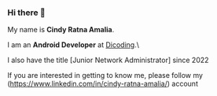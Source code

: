 ### Hi there 👋

<!--
**cineryam/cineryam** is a ✨ _special_ ✨ repository because its `README.md` (this file) appears on your GitHub profile.

Here are some ideas to get you started:

- 🔭 I’m currently working on ...
- 🌱 I’m currently learning ...
- 👯 I’m looking to collaborate on ...
- 🤔 I’m looking for help with ...
- 💬 Ask me about ...
- 📫 How to reach me: ...
- 😄 Pronouns: ...
- ⚡ Fun fact: ...
-->

My name is **Cindy Ratna Amalia**.

I am an **Android Developer** at [Dicoding](https://www.dicoding.com/).\

I also have the title [Junior Network Administrator] since 2022

If you are interested in getting to know me, please follow my (https://www.linkedin.com/in/cindy-ratna-amalia/) account
